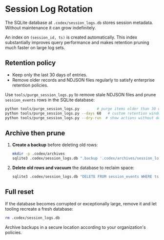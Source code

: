 # Session Log Rotation

The SQLite database at `.codex/session_logs.db` stores session metadata. Without maintenance it can grow indefinitely.

An index on `(session_id, ts)` is created automatically.  This index
substantially improves query performance and makes retention pruning much
faster on large log sets.

## Retention policy
- Keep only the last 30 days of entries.
- Remove older records and NDJSON files regularly to satisfy enterprise retention policies.

Use `tools/purge_session_logs.py` to remove stale NDJSON files and prune
`session_events` rows in the SQLite database:

```bash
python tools/purge_session_logs.py        # purge items older than 30 days
python tools/purge_session_logs.py --days 60   # custom retention window
python tools/purge_session_logs.py --dry-run  # show actions without deleting
```

## Archive then prune
1. **Create a backup** before deleting old rows:
   ```bash
   mkdir -p .codex/archives
   sqlite3 .codex/session_logs.db ".backup '.codex/archives/session_logs_$(date +%Y-%m-%d).db'"
   ```
2. **Delete old rows and vacuum** the database to reclaim space:
   ```bash
   sqlite3 .codex/session_logs.db "DELETE FROM session_events WHERE ts < strftime('%s','now','-30 day'); VACUUM;"
   ```

## Full reset
If the database becomes corrupted or exceptionally large, remove it and let tooling recreate a fresh database:
```bash
rm .codex/session_logs.db
```

Archive backups in a secure location according to your organization's policies.
